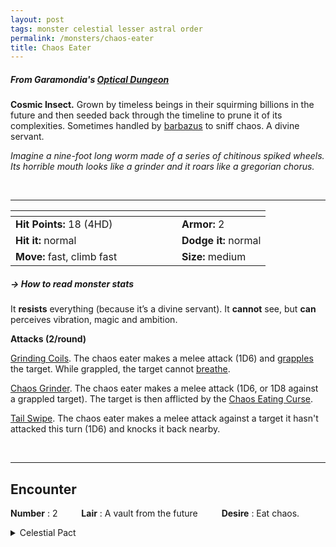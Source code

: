 ```yaml
---
layout: post
tags: monster celestial lesser astral order
permalink: /monsters/chaos-eater
title: Chaos Eater
---
```


##### From Garamondia's [Optical Dungeon](https://garamondia.blogspot.com/2025/03/the-optical-dungeonthe-process-dungeon.html)

**Cosmic Insect.** Grown by timeless beings in their squirming billions in the future and then seeded back through the timeline to prune it of its complexities. Sometimes handled by [barbazus](/monsters/barbazu) to sniff chaos. A divine servant.

_Imagine a nine-foot long worm made of a series of chitinous spiked wheels. Its horrible mouth looks like a grinder and it roars like a gregorian chorus._

<br>

---

|  <span style="display: inline-block; width:250px"></span>  |  |
| -------- | --------|
| **Hit Points:** 18 (4HD) | **Armor:** 2 |
| **Hit it:** normal  | **Dodge it:** normal  |
| **Move:** fast, climb fast  |  **Size:** medium | 

##### <span class="tooltip" data-tooltip="Armor = damage reduction · · · Easy/Normal/Hard = roll above 10/15/20 to beat">→ How to read monster stats</span>

It **resists** everything (because it’s a divine servant). It **cannot** see, but **can** perceives vibration, magic and ambition.

**Attacks (2/round)**

<ins>Grinding Coils</ins>. The chaos eater makes a melee attack (1D6) and [grapples](/2020/11/09/base-rules/) the target. While grappled, the target cannot [breathe](/2020/11/09/base-rules/).

<ins>Chaos Grinder</ins>. The chaos eater makes a melee attack (1D6, or 1D8 against a grappled target). The target is then afflicted by the [Chaos Eating Curse](/2024/01/01/chaos-eater-curse/).

<ins>Tail Swipe</ins>. The chaos eater makes a melee attack against a target it hasn't attacked this turn (1D6) and knocks it back nearby.

<br> 

---

## Encounter

**Number** : 2 <span style="display: inline-block; width:30px"></span>
**Lair** : A vault from the future <span style="display: inline-block; width:30px"></span>
**Desire** : Eat chaos.

<details markdown="1">
<summary>Celestial Pact</summary>
You cannot communicate with a Chaos Eater, but you can accomplish its desire by making a pact with it. The price of breaking a pact is always your soul.
 
**Reward:**

1. Cleansing of all scars and mutations.
1. The ability to smell chaos.
1. Afflict someone you know with the chaos eater curse (it's destiny will be straightforward and unextraordinary).
1. The ability to scare aberrations with your scream.
1. The ability to smell magic.
1. The chaos eater blessing (reversed curse)

**Quest:**

1. Banish a demon from this world.
1. Sabotage the research of a prominent wizard.
1. Sabotage the studies of a prominent professor.
1. Close a portal.
1. Correct a timeline error.
1. Ensure the coronation of a specific heir.
</details>

<br> 
